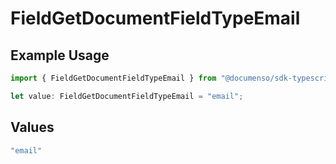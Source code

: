 # FieldGetDocumentFieldTypeEmail

## Example Usage

```typescript
import { FieldGetDocumentFieldTypeEmail } from "@documenso/sdk-typescript/models/operations";

let value: FieldGetDocumentFieldTypeEmail = "email";
```

## Values

```typescript
"email"
```